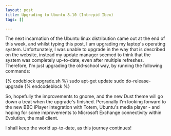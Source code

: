 ```yaml
--- 
layout: post
title: Upgrading to Ubuntu 8.10 (Intrepid Ibex)
tags: []

---
```


The next incarnation
of the Ubuntu linux distribution came out at the end of this week, and whilst
typing this post, I am upgrading my laptop's operating system. Unfortunately, I
was unable to upgrade in the way that is described on the website,
instead my update manager seemed to think that the system was completely
up-to-date, even after multiple refreshes. Therefore, I'm just upgrading the
old-school way, by running the following commands:

{% codeblock upgrade.sh %}
sudo apt-get update
sudo do-release-upgrade
{% endcodeblock %}

So, hopefully the improvements to gnome, and the new Dust theme will go down a
treat when the upgrade's finished. Personally I'm looking forward to the new BBC
iPlayer integration with Totem, Ubuntu's media player - and hoping for some
improvements to Microsoft Exchange connectivity within Evolution, the mail
client.

I shall keep the world up-to-date, as this journey continues!
